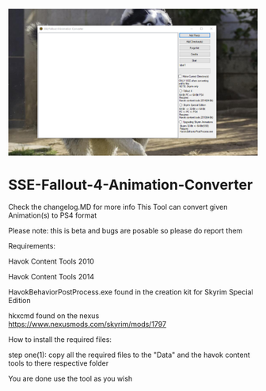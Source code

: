 ![Screenshot](MAIN.PNG)
# SSE-Fallout-4-Animation-Converter
Check the changelog.MD for more info
This Tool can convert given Animation(s) to PS4 format

Please note: this is beta and bugs are posable so please do report them

Requirements:

Havok Content Tools 2010

Havok Content Tools 2014

HavokBehaviorPostProcess.exe found in the creation kit for Skyrim Special Edition

hkxcmd found on the nexus https://www.nexusmods.com/skyrim/mods/1797

How to install the required files:

step one(1): copy all the required files to the "Data" and the havok content tools to there respective folder

You are done use the tool as you wish
